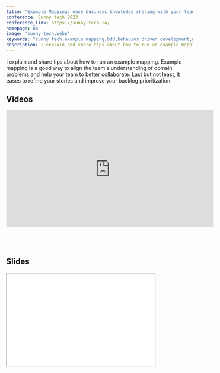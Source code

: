 ```yaml
---
title: "Example Mapping: ease business knowledge sharing with your team"
conference: Sunny tech 2023
conference_link: https://sunny-tech.io/
homepage: no
image: 'sunny-tech.webp'
keywords: "sunny tech,example mapping,bdd,behavior driven development,no estimate,team collaboration,sticky note,small story,domain problem"
description: I explain and share tips about how to run an example mapping. Example mapping is a good way to align the team's understanding of domain problems and help your team to better collaborate. Last but not least, it eases to refine your stories and improve your backlog prioritization.
---
```


I explain and share tips about how to run an example mapping. Example mapping is a good way to align the team's understanding of domain problems and help your team to better collaborate. Last but not least, it eases to refine your stories and improve your backlog prioritization.

## Videos

<iframe style="padding-bottom:50px" width="560" height="315" src="https://www.youtube.com/embed/57g1ocHZqt0" title="YouTube video player" frameborder="0" allow="accelerometer; autoplay; clipboard-write; encrypted-media; gyroscope; picture-in-picture; web-share" allowfullscreen></iframe>

## Slides

<iframe width="400" height="250" src="{{site.baseurl}}/slides/sunny-tech-example-mapping.html">
  Fallback text here for unsupporting browsers, of which there are scant few.
</iframe>
